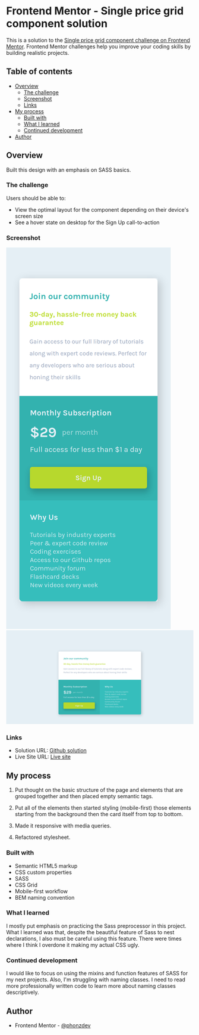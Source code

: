 # Frontend Mentor - Single price grid component solution

This is a solution to the [Single price grid component challenge on Frontend Mentor](https://www.frontendmentor.io/challenges/single-price-grid-component-5ce41129d0ff452fec5abbbc). Frontend Mentor challenges help you improve your coding skills by building realistic projects.

## Table of contents

- [Overview](#overview)
  - [The challenge](#the-challenge)
  - [Screenshot](#screenshot)
  - [Links](#links)
- [My process](#my-process)
  - [Built with](#built-with)
  - [What I learned](#what-i-learned)
  - [Continued development](#continued-development)
- [Author](#author)

## Overview

Built this design with an emphasis on SASS basics.

### The challenge

Users should be able to:

- View the optimal layout for the component depending on their device's screen size
- See a hover state on desktop for the Sign Up call-to-action

### Screenshot

![](images/mobile-screenshot.png)
![](images/desktop-screenshot.png)

### Links

- Solution URL: [Github solution](https://github.com/phonzdev/fem-single-price-grid)
- Live Site URL: [Live site](https://fem-single-price-grid-five.vercel.app/)

## My process

1. Put thought on the basic structure of the page and elements that are grouped together and then placed empty semantic tags.

2. Put all of the elements then started styling (mobile-first) those elements starting from the background then the card itself from top to bottom.

3. Made it responsive with media queries.

4. Refactored stylesheet.

### Built with

- Semantic HTML5 markup
- CSS custom properties
- SASS
- CSS Grid
- Mobile-first workflow
- BEM naming convention

### What I learned

I mostly put emphasis on practicing the Sass preprocessor in this project. What I learned was that, despite the beautiful feature of Sass to nest declarations, I also must be careful using this feature. There were times where I think I overdone it making my actual CSS ugly.

### Continued development

I would like to focus on using the mixins and function features of SASS for my next projects. Also, I'm struggling with naming classes. I need to read more professionally written code to learn more about naming classes descriptively.

## Author

- Frontend Mentor - [@phonzdev](https://www.frontendmentor.io/profile/phonzdev)
